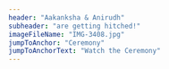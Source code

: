 ```yaml
---
header: "Aakanksha & Anirudh"
subheader: "are getting hitched!"
imageFileName: "IMG-3408.jpg"
jumpToAnchor: "Ceremony"
jumpToAnchorText: "Watch the Ceremony"
---
```

